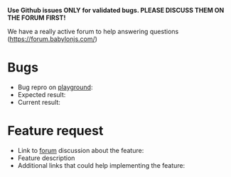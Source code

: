 **Use Github issues ONLY for validated bugs. PLEASE DISCUSS THEM ON THE FORUM FIRST!**

We have a really active forum to help answering questions (https://forum.babylonjs.com/)

# Bugs

- Bug repro on [playground](https://playground.babylonjs.com):
- Expected result:
- Current result:

# Feature request

- Link to [forum](https://forum.babylonjs.com/) discussion about the feature:
- Feature description
- Additional links that could help implementing the feature:


